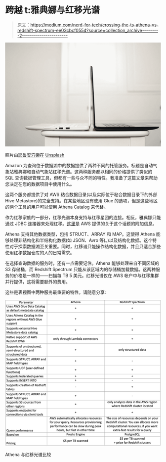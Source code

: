 # 跨越 t:雅典娜与红移光谱

> 原文：<https://medium.com/nerd-for-tech/crossing-the-ts-athena-vs-redshift-spectrum-ee03cbcf0554?source=collection_archive---------2----------------------->

![](img/a9c63cbb0f8d8be05210e97fde337ab6.png)

照片由[耶鲁安穴獭](https://unsplash.com/@jeroendenotter?utm_source=medium&utm_medium=referral)在 [Unsplash](https://unsplash.com?utm_source=medium&utm_medium=referral)

Amazon 为查询位于数据湖中的数据提供了两种不同的托管服务。标题是自动气象站雅典娜和自动气象站红移光谱。这两种服务都以相同的价格提供了类似的 SQL 查询数据管理工具，但都有一些与众不同的特性。我准备了这篇文章来帮助您决定在您的数据项目中使用什么。

这两个服务都提供了对 AWS 粘合数据目录(以及实际位于粘合数据目录下的外部 Hive Metastore)的完全支持。在某些地区没有使用 Glue 的选项，但是这些地区的两个工具的用户可以使用 Athena Catalog 来代替。

作为红移家族的一部分，红移光谱本身支持与红移星团的连接。相反，雅典娜只能通过 JDBC 连接器来处理红移。[这里](https://docs.aws.amazon.com/athena/latest/ug/athena-prebuilt-data-connectors-jdbc.html)是 AWS 提供的关于这个话题的附加信息。

Athena 支持其他数据类型，包括 STRUCT、ARRAY 和 MAP。这使得 Athena 能够处理非结构化和半结构化数据(如 JSON、Avro 等)。)以及结构化数据。这个特性对于探索数据湖至关重要。同时，红移谱只能操作结构化数据，并且只适合那些使用红移数据仓库的人的日常需求。

在选择查询数据的服务时，还有一点需要记住。Athena 能够处理来自不同区域的 S3 存储桶，而 Redshift Spectrum 只能从该区域内的存储桶加载数据。这两种服务的价格是一样的——扫描每 TB 5 美元。红移光谱仅在 AWS 帐户中与红移集群并行提供，这将需要额外的费用。

这些是表视图中两种服务最重要的特性。请随意分享:

![](img/fcffc102d3b9226f7542ac30a56ce03c.png)

Athena 与红移光谱比较